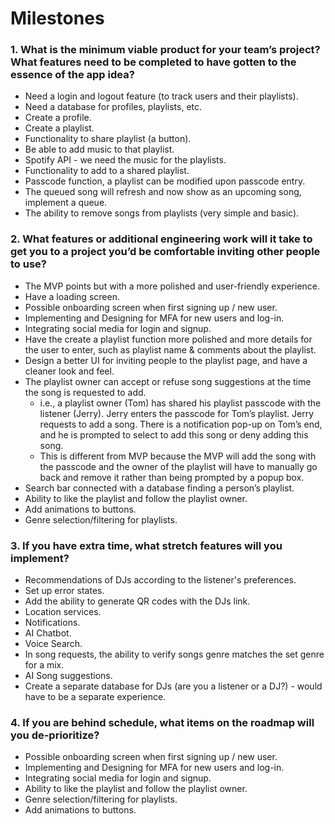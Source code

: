 # **Milestones** #

### **1. What is the minimum viable product for your team’s project? What features need to be completed to have gotten to the essence of the app idea?** ###
- Need a login and logout feature (to track users and their playlists).
- Need a database for profiles, playlists, etc.
- Create a profile.
- Create a playlist.
- Functionality to share playlist (a button).
- Be able to add music to that playlist.
- Spotify API  - we need the music for the playlists. 
- Functionality to add to a shared playlist.
- Passcode function, a playlist can be modified upon passcode entry.
- The queued song will refresh and now show as an upcoming song, implement a queue.
- The ability to remove songs from playlists (very simple and basic).

### **2. What features or additional engineering work will it take to get you to a project you’d be comfortable inviting other people to use?** ###
- The MVP points but with a more polished and user-friendly experience.
- Have a loading screen.
- Possible onboarding screen when first signing up / new user.
- Implementing and Designing for MFA for new users and log-in.
- Integrating social media for login and signup.
- Have the create a playlist function more polished and more details for the user to enter, such as playlist name & comments about the playlist.
- Design a better UI for inviting people to the playlist page, and have a cleaner look and feel. 
- The playlist owner can accept or refuse song suggestions at the time the song is requested to add.
    - i.e., a playlist owner (Tom) has shared his playlist passcode with the listener (Jerry). Jerry enters the passcode for Tom’s playlist. Jerry requests to add a song. There is a notification pop-up on Tom’s end, and he is prompted to select to add this song or deny adding this song. 
    - This is different from MVP because the MVP will add the song with the passcode and the owner of the playlist will have to manually go back and remove it rather than being prompted by a popup box.
- Search bar connected with a database finding a person’s playlist.
- Ability to like the playlist and follow the playlist owner.
- Add animations to buttons.
- Genre selection/filtering for playlists.

### **3. If you have extra time, what stretch features will you implement?** ###
- Recommendations of DJs according to the listener's preferences.
- Set up error states.
- Add the ability to generate QR codes with the DJs link.
- Location services.
- Notifications.
- AI Chatbot.
- Voice Search.
- In song requests, the ability to verify songs genre matches the set genre for a mix.
- AI Song suggestions. 
- Create a separate database for DJs (are you a listener or a DJ?) - would have to be a separate experience.

### **4. If you are behind schedule, what items on the roadmap will you de-prioritize?** ###
- Possible onboarding screen when first signing up / new user.
- Implementing and Designing for MFA for new users and log-in.
- Integrating social media for login and signup.
- Ability to like the playlist and follow the playlist owner.
- Genre selection/filtering for playlists.
- Add animations to buttons.
